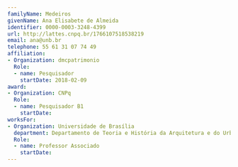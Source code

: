 ```yaml
---
familyName: Medeiros
givenName: Ana Elisabete de Almeida
identifier: 0000-0003-3248-4399
url: http://lattes.cnpq.br/1766107518538219
email: ana@unb.br
telephone: 55 61 31 07 74 49
affiliation:
- Organization: dmcpatrimonio
  Role:
  - name: Pesquisador
    startDate: 2018-02-09
award:
- Organization: CNPq
  Role:
  - name: Pesquisador B1
    startDate:
worksFor:
- Organization: Universidade de Brasília
  department: Departamento de Teoria e História da Arquitetura e do Urbanismo
  Role:
  - name: Professor Associado
    startDate:
---
```

